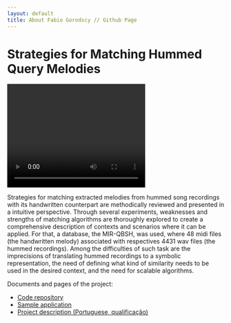 ```yaml
---
layout: default
title: About Fabio Gorodscy // Github Page
---
```


# Strategies for Matching Hummed Query Melodies

<html> 
  <video width="320" height="240" controls>
    <source src="/qbh.mp4" type="video/mp4">
    Your browser does not support the video tag.
  </video> 
<p>Strategies for matching extracted melodies from hummed song recordings with its handwritten counterpart are methodically reviewed and presented in a intuitive perspective.
Through several experiments, weaknesses and strengths of matching algorithms are thoroughly explored to create a comprehensive description of contexts and scenarios where it can be applied. 
For that, a database, the MIR-QBSH, was used, where 48 midi files (the handwritten melody) associated with respectives 4431 wav files (the hummed recordings).
Among the difficulties of such task are the imprecisions of translating hummed recordings to a symbolic representation, the need of defining what kind of similarity needs to be used in the desired context, and the need for scalable algorithms.</p>
</html>

Documents and pages of the project:

* [Code repository](https://github.com/fabiogoro/qbh)
* [Sample application](https://qbh.pidois.tk:8080)
* [Project description (Portuguese, qualificação)](https://www.ime.usp.br/~fabiog/quali.pdf)

